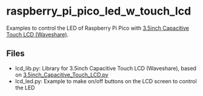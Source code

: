 # raspberry_pi_pico_led_w_touch_lcd

Examples to control the LED of Raspberry Pi Pico with [3.5inch Capacitive Touch LCD (Waveshare)](https://www.waveshare.com/wiki/3.5inch_Capacitive_Touch_LCD).

## Files

* lcd_lib.py: Library for 3.5inch Capacitive Touch LCD (Waveshare), based on [3.5inch_Capacitive_Touch_LCD.py](https://files.waveshare.com/wiki/3.5inch%20Capacitive%20Touch%20LCD/3.5inch_Capacitive_Touch_LCD_Demo_Pico.zip)
* lcd_led.py: Example to make on/off buttons on the LCD screen to control the LED

